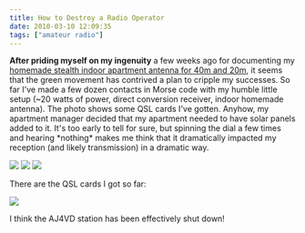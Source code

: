 ```yaml
---
title: How to Destroy a Radio Operator
date: 2010-03-10 12:09:35
tags: ["amateur radio"]
---
```




__After priding myself on my ingenuity__ a few weeks ago for documenting my [homemade stealth indoor apartment antenna for 40m and 20m](https://swharden.com/blog/2010-02-07-simple-diy-stealth-apartment-antenna-for-20m-and-40m/), it seems that the green movement has contrived a plan to cripple my successes. So far I've made a few dozen contacts in Morse code with my humble little setup (~20 watts of power, direct conversion receiver, indoor homemade antenna). The photo shows some QSL cards I've gotten. Anyhow, my apartment manager decided that my apartment needed to have solar panels added to it. It's too early to tell for sure, but spinning the dial a few times and hearing \*nothing\* makes me think that it dramatically impacted my reception (and likely transmission) in a dramatic way.

<div class="text-center img-border">

![](https://swharden.com/static/2010/03/10/before.jpg)
![](https://swharden.com/static/2010/03/10/workers.jpg)
![](https://swharden.com/static/2010/03/10/after.jpg)

</div>

There are the QSL cards I got so far:


<div class="text-center img-border">

![](https://swharden.com/static/2010/03/10/cwQsls.jpg)

</div>

I think the AJ4VD station has been effectively shut down!

